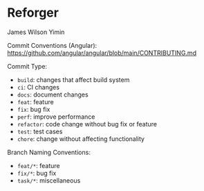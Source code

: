 # Reforger

James Wilson Yimin

Commit Conventions (Angular): https://github.com/angular/angular/blob/main/CONTRIBUTING.md

Commit Type:
- `build`: changes that affect build system
- `ci`: CI changes
- `docs`: document changes
- `feat`: feature
- `fix`: bug fix
- `perf`: improve performance
- `refactor`: code change without bug fix or feature
- `test`: test cases
- `chore`: change without affecting functionality

Branch Naming Conventions:
- `feat/*`: feature
- `fix/*`: bug fix
- `task/*`: miscellaneous
